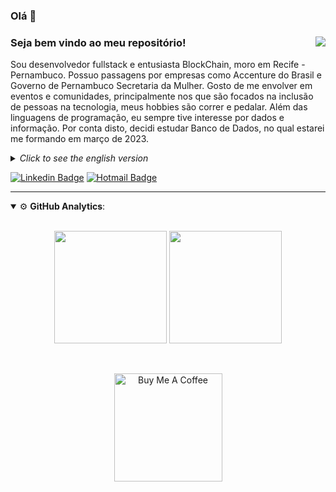 ### Olá 👋

<div>  
  <img align="right" src="https://media.tenor.com/images/523867fba2a5e8e32703d916728e02bf/tenor.gif"/>

### Seja bem vindo ao meu repositório!

Sou desenvolvedor fullstack e entusiasta BlockChain, moro em Recife - Pernambuco.
Possuo passagens por empresas como Accenture do Brasil e Governo de Pernambuco Secretaria da Mulher.
Gosto de me envolver em eventos e comunidades, principalmente nos que são focados na inclusão de pessoas na tecnologia, meus hobbies são correr e pedalar.
Além das linguagens de programação, eu sempre tive interesse por dados e informação. Por conta disto, decidi estudar Banco de Dados, no qual estarei me formando em março de 2023.

<details>

<summary><i>Click to see the english version</i> </summary>

I'am a fullstack developer and BlockChain enthusiast, I live in Recife - Pernambuco.
I have worked for companies such as Accenture do Brasil and the Government of Pernambuco Secretariat for Women.
I like to get involved in events and communities, especially those that are focused on including people in technology, my hobbies are running and cycling.
In addition to programming languages, I've always been interested in data and information. Because of this, I decided to study Database, which I will be graduating in March 2023.

</details>


[![Linkedin Badge](https://img.shields.io/badge/-LinkedIn-blue?style=flat-square&logo=Linkedin&logoColor=white&link=https://www.linkedin.com/in/higorblandes/)](https://www.linkedin.com/in/higorblandes/)
[![Hotmail Badge](https://img.shields.io/badge/-Hotmail-blue?style=flat-square&logo=email&logoColor=white&link=mailto:higorblands@hotmail.com)](mailto:higorblands@hotmail.com)

--- 

<details open>
    <summary>⚙ <b>GitHub Analytics</b>: </summary>
    <br>
    <p align="center">
        <img height="180em" src="https://github-readme-stats-eight-theta.vercel.app/api?username=higorblands&show_icons=true&theme=tokyonight&include_all_commits=true&count_private=true"/>
        <img height="180em" src="https://github-readme-stats-eight-theta.vercel.app/api/top-langs/?username=higorblands&layout=compact&langs_count=8&theme=tokyonight&include_all_commits=true&count_private=true"/>
    </p>
</details>

<br>

<p align="center">
    <a href="https://www.buymeacoffee.com/higorblands" target="_blank">
        <img src="https://az743702.vo.msecnd.net/cdn/kofi3.png?v=a" alt="Buy Me A Coffee" width="173em">
    </a>
</p>
